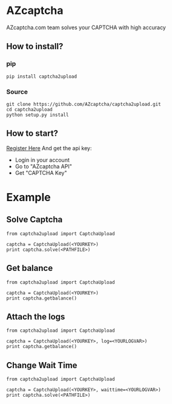 # AZcaptcha
AZcaptcha.com team solves your CAPTCHA with high accuracy

## How to install?

### pip
```
pip install captcha2upload
```

### Source
```
git clone https://github.com/AZcaptcha/captcha2upload.git
cd captcha2upload
python setup.py install
```

## How to start?
[Register Here](http://AZcaptcha.com/?from=1)
And get the api key:
* Login in your account
* Go to "AZcaptcha API"
* Get "CAPTCHA Key"

# Example

## Solve Captcha
```
from captcha2upload import CaptchaUpload

captcha = CaptchaUpload(<YOURKEY>)
print captcha.solve(<PATHFILE>)
```

## Get balance
```
from captcha2upload import CaptchaUpload

captcha = CaptchaUpload(<YOURKEY>)
print captcha.getbalance()
```

## Attach the logs
```
from captcha2upload import CaptchaUpload

captcha = CaptchaUpload(<YOURKEY>, log=<YOURLOGVAR>)
print captcha.getbalance()
```

## Change Wait Time
```
from captcha2upload import CaptchaUpload

captcha = CaptchaUpload(<YOURKEY>, waittime=<YOURLOGVAR>)
print captcha.solve(<PATHFILE>)
```


